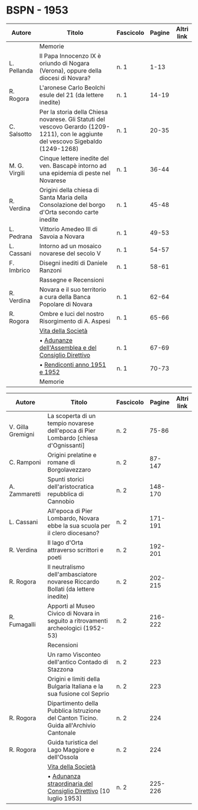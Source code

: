 # BSPN - 1953

| Autore        | Titolo                                                                                                                              | Fascicolo | Pagine | Altri link |
|---------------|-------------------------------------------------------------------------------------------------------------------------------------|-----------|--------|------------|
|               | Memorie                                                                                                                             |           |        |            |
| L. Pellanda   | Il Papa Innocenzo IX è oriundo di Nogara (Verona), oppure della diocesi di Novara?                                                  | n. 1      | 1-13   |            |
| R. Rogora     | L'aronese Carlo Beolchi esule del 21 (da lettere inedite)                                                                           | n. 1      | 14-19  |            |
| C. Salsotto   | Per la storia della Chiesa novarese. Gli Statuti del vescovo Gerardo (1209-1211), con le aggiunte del vescovo Sigebaldo (1249-1268) | n. 1      | 20-35  |            |
| M. G. Virgili | Cinque lettere inedite del ven. Bascapè intorno ad una epidemia di peste nel Novarese                                               | n. 1      | 36-44  |            |
| R. Verdina    | Origini della chiesa di Santa Maria della Consolazione del borgo d'Orta secondo carte inedite                                       | n. 1      | 45-48  |            |
| L. Pedrana    | Vittorio Amedeo III di Savoia a Novara                                                                                              | n. 1      | 49-53  |            |
| L. Cassani    | Intorno ad un mosaico novarese del secolo V                                                                                         | n. 1      | 54-57  |            |
| F. Imbrico    | Disegni inediti di Daniele Ranzoni                                                                                                  | n. 1      | 58-61  |            |
|               | Rassegne e Recensioni                                                                                                               |           |        |            |
| R. Verdina    | Novara e il suo territorio a cura della Banca Popolare di Novara                                                                    | n. 1      | 62-64  |            |
| R. Rogora     | Ombre e luci del nostro Risorgimento di A. Aspesi                                                                                   | n. 1      | 65-66  |            |
|               | [Vita della Società](http://www.ssno.it/BSPNo/bspn_vita53.html#530-1)                                                               |           |        |            |
|               | • [Adunanze dell'Assemblea e del Consiglio Direttivo](http://www.ssno.it/BSPNo/bspn_vita53.html#531)                                | n. 1      | 67-69  |            |
|               | • [Rendiconti anno 1951 e 1952](http://www.ssno.it/BSPNo/bspn_vita53.html#532)                                                      | n. 1      | 70-73  |            |
|               | Memorie                                                                                                                             |           |        |            |

| Autore            | Titolo                                                                                                             | Fascicolo | Pagine  | Altri link |
|-------------------|--------------------------------------------------------------------------------------------------------------------|-----------|---------|------------|
| V. Gilla Gremigni | La scoperta di un tempio novarese dell'epoca di Pier Lombardo [chiesa d'Ognissanti]                                | n. 2      | 75-86   |            |
| C. Ramponi        | Origini prelatine e romane di Borgolavezzaro                                                                       | n. 2      | 87-147  |            |
| A. Zammaretti     | Spunti storici dell'aristocratica repubblica di Cannobio                                                           | n. 2      | 148-170 |            |
| L. Cassani        | All'epoca di Pier Lombardo, Novara ebbe la sua scuola per il clero diocesano?                                      | n. 2      | 171-191 |            |
| R. Verdina        | Il lago d'Orta attraverso scrittori e poeti                                                                        | n. 2      | 192-201 |            |
| R. Rogora         | Il neutralismo dell'ambasciatore novarese Riccardo Bollati (da lettere inedite)                                    | n. 2      | 202-215 |            |
| R. Fumagalli      | Apporti al Museo Civico di Novara in seguito a ritrovamenti archeologici (1952-53)                                 | n. 2      | 216-222 |            |
|                   | Recensioni                                                                                                         |           |         |            |
|                   | Un ramo Visconteo dell'antico Contado di Stazzona                                                                  | n. 2      | 223     |            |
|                   | Origini e limiti della Bulgaria Italiana e la sua fusione col Seprio                                               | n. 2      | 223     |            |
| R. Rogora         | Dipartimento della Pubblica Istruzione del Canton Ticino. Guida all'Archivio Cantonale                             | n. 2      | 224     |            |
| R. Rogora         | Guida turistica del Lago Maggiore e dell'Ossola                                                                    | n. 2      | 224     |            |
|                   | [Vita della Società](http://www.ssno.it/BSPNo/bspn_vita53.html#530-2)                                              |           |         |            |
|                   | • [Adunanza straordinaria del Consiglio Direttivo](http://www.ssno.it/BSPNo/bspn_vita53.html#533) [10 luglio 1953] | n. 2      | 225-226 |            |
